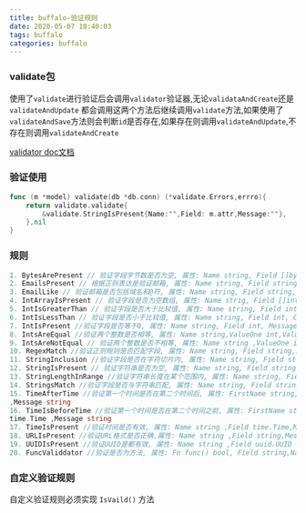 ```yaml
---
title: buffalo-验证规则
date: 2020-05-07 10:40:03
tags: buffalo
categories: buffalo
---
```

### validate包

使用了`validate`进行验证后会调用`validator`验证器,无论`validataAndCreate`还是 `validateAndUpdate` 都会调用这两个方法后继续调用`validate`方法,如果使用了`validateAndSave`方法则会判断`id`是否存在,如果存在则调用`validateAndUpdate`,不存在则调用`validateAndCreate`

[validator doc文档](https://godoc.org/github.com/gobuffalo/validate/validators)
<!--more-->
### 验证使用

```go
func (m *model) validate(db *db.conn) (*validate.Errors,errro){
    return validate.validate{
        &validate.StringIsPresent{Name:"",Field: m.attr,Message:""},
    },nil
}
```



### 规则

```go
1. BytesArePresent // 验证字段字节数是否为空, 属性: Name string, Field []byte, Message string
2. EmailsPresent // 根据正则表达是验证邮箱, 属性: Name string, Field string, Message string
3. EmailLike // 验证邮箱是否包括域名和@符, 属性: Name string, Field string, Message string
4. IntArrayIsPresent // 验证字段是否为空数组, 属性: Name strig, Field []int,Message string
5. IntIsGreaterThan // 验证字段是否大于比较值, 属性: Name string, Field int, Compared int,Message string
6. IntIsLessThan // 验证字段是否小于比较值, 属性: Name string, Field int, Compared int, Message string
7. IntIsPresent //验证字段是否等于0, 属性: Name string, Field int, Message string
8. IntsAreEqual //验证两个整数是否相等, 属性: Name string,ValueOne int,ValueTwo int,Message string
9. IntsAreNotEqual // 验证两个整数是否不相等, 属性: Name string ,ValueOne int ,ValueTwo int,Message string
10. RegexMatch //验证正则规则是否匹配字段, 属性: Name string, Field string,Expr string,Message string
11. StringInclusion //验证字段是否在字符切片内, 属性: Name string, Field string, List []string, Message string
12. StringIsPresent // 验证字符串是否为空, 属性: Name string, Field string,Message string
13. StringLengthInRange //验证字符串长度在某个范围内, 属性: Name string, Field strin ,Max int,Min int,Message string
14. StringsMatch //验证字段是否与字符串匹配, 属性: Name string, Field string,Field2 string Message string
15. TimeAfterTime //验证第一个时间是否在第二个时间后, 属性: FirstName string, FirstTime time.Time, SecondName string, SecondTime time.Time
,Message string
16. TimeIsBeforeTime //验证第一个时间是否在第二个时间之前, 属性: FirstName string,FirstTime time.Time,SecondName string ,SecondTime
time.Time ,Message string
17. TimeIsPresent //验证时间是否有效, 属性: Name string ,Field time.Time,Message string
18. URLIsPresent //验证URL格式是否正确,属性: Name string ,Field string,Message string
19. UUIDIsPresent //验证UUID是都有效, 属性: Name string ,Field uuid.UUID , Message string
20. FuncValiddator //验证是否为方法, 属性: Fn func() bool, Field string,Name string ,Message string
```

### 自定义验证规则

自定义验证规则必须实现 `IsVaild()` 方法